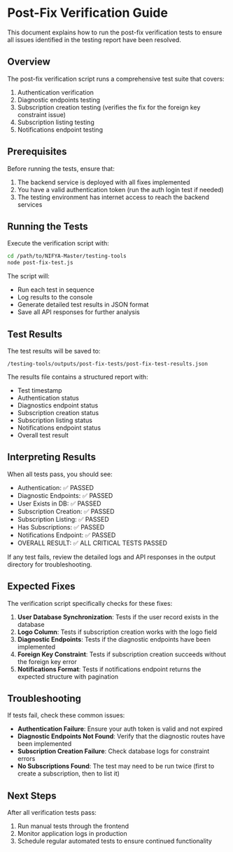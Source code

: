 # Post-Fix Verification Guide

This document explains how to run the post-fix verification tests to ensure all issues identified in the testing report have been resolved.

## Overview

The post-fix verification script runs a comprehensive test suite that covers:

1. Authentication verification
2. Diagnostic endpoints testing
3. Subscription creation testing (verifies the fix for the foreign key constraint issue)
4. Subscription listing testing
5. Notifications endpoint testing

## Prerequisites

Before running the tests, ensure that:

1. The backend service is deployed with all fixes implemented
2. You have a valid authentication token (run the auth login test if needed)
3. The testing environment has internet access to reach the backend services

## Running the Tests

Execute the verification script with:

```bash
cd /path/to/NIFYA-Master/testing-tools
node post-fix-test.js
```

The script will:
- Run each test in sequence
- Log results to the console
- Generate detailed test results in JSON format
- Save all API responses for further analysis

## Test Results

The test results will be saved to:
```
/testing-tools/outputs/post-fix-tests/post-fix-test-results.json
```

The results file contains a structured report with:
- Test timestamp
- Authentication status
- Diagnostics endpoint status
- Subscription creation status
- Subscription listing status
- Notifications endpoint status
- Overall test result

## Interpreting Results

When all tests pass, you should see:
- Authentication: ✅ PASSED
- Diagnostic Endpoints: ✅ PASSED
- User Exists in DB: ✅ PASSED
- Subscription Creation: ✅ PASSED
- Subscription Listing: ✅ PASSED
- Has Subscriptions: ✅ PASSED
- Notifications Endpoint: ✅ PASSED
- OVERALL RESULT: ✅ ALL CRITICAL TESTS PASSED

If any test fails, review the detailed logs and API responses in the output directory for troubleshooting.

## Expected Fixes

The verification script specifically checks for these fixes:

1. **User Database Synchronization**: Tests if the user record exists in the database
2. **Logo Column**: Tests if subscription creation works with the logo field
3. **Diagnostic Endpoints**: Tests if the diagnostic endpoints have been implemented
4. **Foreign Key Constraint**: Tests if subscription creation succeeds without the foreign key error
5. **Notifications Format**: Tests if notifications endpoint returns the expected structure with pagination

## Troubleshooting

If tests fail, check these common issues:

- **Authentication Failure**: Ensure your auth token is valid and not expired
- **Diagnostic Endpoints Not Found**: Verify that the diagnostic routes have been implemented
- **Subscription Creation Failure**: Check database logs for constraint errors
- **No Subscriptions Found**: The test may need to be run twice (first to create a subscription, then to list it)

## Next Steps

After all verification tests pass:
1. Run manual tests through the frontend
2. Monitor application logs in production
3. Schedule regular automated tests to ensure continued functionality